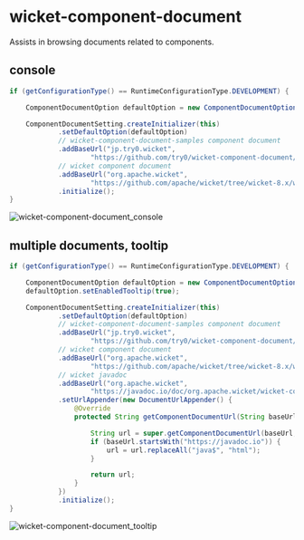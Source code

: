 # wicket-component-document

Assists in browsing documents related to components.


## console
```java
if (getConfigurationType() == RuntimeConfigurationType.DEVELOPMENT) {

    ComponentDocumentOption defaultOption = new ComponentDocumentOption();

    ComponentDocumentSetting.createInitializer(this)
            .setDefaultOption(defaultOption)
            // wicket-component-document-samples component document
            .addBaseUrl("jp.try0.wicket",
                    "https://github.com/try0/wicket-component-document/tree/main/wicket-component-document-samples/src/main/java/")
            // wicket component document
            .addBaseUrl("org.apache.wicket",
                    "https://github.com/apache/wicket/tree/wicket-8.x/wicket-core/src/main/java/")
            .initialize();
}
```

![wicket-component-document_console](https://user-images.githubusercontent.com/17096601/129600941-fe81c4db-3ca2-4b5d-b044-7a1d12ff41d8.gif)




## multiple documents, tooltip

```java
if (getConfigurationType() == RuntimeConfigurationType.DEVELOPMENT) {

    ComponentDocumentOption defaultOption = new ComponentDocumentOption();
    defaultOption.setEnabledTooltip(true);

    ComponentDocumentSetting.createInitializer(this)
            .setDefaultOption(defaultOption)
            // wicket-component-document-samples component document
            .addBaseUrl("jp.try0.wicket",
                    "https://github.com/try0/wicket-component-document/tree/main/wicket-component-document-samples/src/main/java/")
            // wicket component document
            .addBaseUrl("org.apache.wicket",
                    "https://github.com/apache/wicket/tree/wicket-8.x/wicket-core/src/main/java/")
            // wicket javadoc
            .addBaseUrl("org.apache.wicket",
                    "https://javadoc.io/doc/org.apache.wicket/wicket-core/8.13.0/")
            .setUrlAppender(new DocumentUrlAppender() {
                @Override
                protected String getComponentDocumentUrl(String baseUrl, Component component) {

                    String url = super.getComponentDocumentUrl(baseUrl, component);
                    if (baseUrl.startsWith("https://javadoc.io")) {
                        url = url.replaceAll("java$", "html");
                    }

                    return url;
                }
            })
            .initialize();
}
```

![wicket-component-document_tooltip](https://user-images.githubusercontent.com/17096601/129847128-b185d333-68b6-4ccb-9fab-14ff00096d2b.gif)

